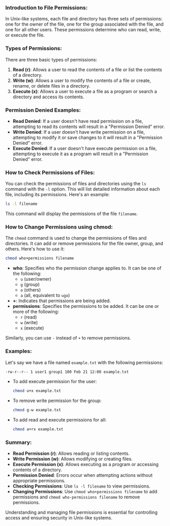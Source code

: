 ### Introduction to File Permissions:

In Unix-like systems, each file and directory has three sets of permissions: one for the owner of the file, one for the group associated with the file, and one for all other users. These permissions determine who can read, write, or execute the file.

### Types of Permissions:

There are three basic types of permissions:

1. **Read (r)**: Allows a user to read the contents of a file or list the contents of a directory.
2. **Write (w)**: Allows a user to modify the contents of a file or create, rename, or delete files in a directory.
3. **Execute (x)**: Allows a user to execute a file as a program or search a directory and access its contents.

### Permission Denied Examples:

- **Read Denied**: If a user doesn't have read permission on a file, attempting to read its contents will result in a "Permission Denied" error.
- **Write Denied**: If a user doesn't have write permission on a file, attempting to modify it or save changes to it will result in a "Permission Denied" error.
- **Execute Denied**: If a user doesn't have execute permission on a file, attempting to execute it as a program will result in a "Permission Denied" error.

### How to Check Permissions of Files:

You can check the permissions of files and directories using the `ls` command with the `-l` option. This will list detailed information about each file, including its permissions. Here's an example:

```bash
ls -l filename
```

This command will display the permissions of the file `filename`.

### How to Change Permissions using chmod:

The `chmod` command is used to change the permissions of files and directories. It can add or remove permissions for the file owner, group, and others. Here's how to use it:

```bash
chmod who+permissions filename
```

- **who**: Specifies who the permission change applies to. It can be one of the following:
  - `u` (user/owner)
  - `g` (group)
  - `o` (others)
  - `a` (all, equivalent to `ugo`)
- **+**: Indicates that permissions are being added.
- **permissions**: Specifies the permissions to be added. It can be one or more of the following:
  - `r` (read)
  - `w` (write)
  - `x` (execute)

Similarly, you can use `-` instead of `+` to remove permissions.

### Examples:

Let's say we have a file named `example.txt` with the following permissions:

```bash
-rw-r--r-- 1 user1 group1 100 Feb 21 12:00 example.txt
```

- To add execute permission for the user:
  ```bash
  chmod u+x example.txt
  ```
- To remove write permission for the group:
  ```bash
  chmod g-w example.txt
  ```
- To add read and execute permissions for all:
  ```bash
  chmod a+rx example.txt
  ```

### Summary:

- **Read Permission (r)**: Allows reading or listing contents.
- **Write Permission (w)**: Allows modifying or creating files.
- **Execute Permission (x)**: Allows executing as a program or accessing contents of a directory.
- **Permission Denied**: Errors occur when attempting actions without appropriate permissions.
- **Checking Permissions**: Use `ls -l filename` to view permissions.
- **Changing Permissions**: Use `chmod who+permissions filename` to add permissions and `chmod who-permissions filename` to remove permissions.

Understanding and managing file permissions is essential for controlling access and ensuring security in Unix-like systems.

